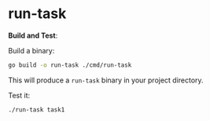 # run-task

**Build and Test**:

Build a binary:
```bash
go build -o run-task ./cmd/run-task
```
This will produce a `run-task` binary in your project directory.

Test it:
```bash
./run-task task1
```
